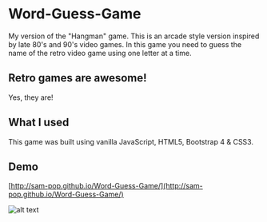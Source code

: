# Word-Guess-Game

My version of the "Hangman" game. This is an arcade style version inspired by late 80's and 90's video games.
In this game you need to guess the name of the retro video game using one letter at a time.

## Retro games are awesome!

Yes, they are!

## What I used

This game was built using vanilla JavaScript, HTML5, Bootstrap 4 & CSS3.

## Demo

[http://sam-pop.github.io/Word-Guess-Game/](http://sam-pop.github.io/Word-Guess-Game/)

![alt text](https://s7.postimg.cc/p9a9qcdvf/WGG.png "Screenshot")
